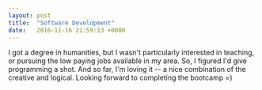 ```yaml
---
layout: post
title:  "Software Development"
date:   2016-11-16 21:59:13 +0000
---
```



I got a degree in humanities, but I wasn't particularly interested in teaching, or pursuing the low paying jobs available in my area. So, I figured I'd give programming a shot. And so far, I'm loving it -- a nice combination of the creative and logical. Looking forward to completing the bootcamp =)
